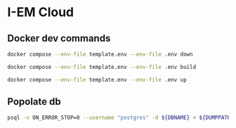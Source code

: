 # I-EM Cloud


## Docker dev commands

```sh
docker compose --env-file template.env --env-file .env down
```

```sh
docker compose --env-file template.env --env-file .env build
```

```sh
docker compose --env-file template.env --env-file .env up
```

## Popolate db

```sh
psql -v ON_ERROR_STOP=0 --username "postgres" -d ${DBNAME} < ${DUMPPATH}/bkp_data_2024-01-21.sql
```
